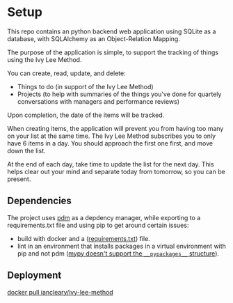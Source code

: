 # Setup

This repo contains an python backend web application using SQLite as a database, with SQLAlchemy as an Object-Relation Mapping.

The purpose of the application is simple, to support the tracking of things using the Ivy Lee Method.

You can create, read, update, and delete:

* Things to do (in support of the Ivy Lee Method)
* Projects (to help with summaries of the things you've done for quartely conversations with managers and performance reviews)

Upon completion, the date of the items will be tracked.

When creating items, the application will prevent you from having too many on your list at the same time.  The Ivy Lee Method subscribes you to only have 6 items in a day.  You should approach the first one first, and move down the list.

At the end of each day, take time to update the list for the next day.  This helps clear out your mind and separate today from tomorrow, so you can be present.

## Dependencies

The project uses [pdm](https://pdm.fming.dev/latest/usage/project/) as a depdency manager, while exporting to a requirements.txt file and using pip to get around certain issues:

* build with docker and a ([requirements.txt](https://pdm.fming.dev/latest/usage/cli_reference/#exec-0--export)) file.
* lint in an environment that installs packages in a virtual environment with pip and not pdm ([mypy doesn't support the `__pypackages__` structure](https://github.com/pdm-project/pdm/discussions/751)).

## Deployment

[docker pull iancleary/ivy-lee-method](https://hub.docker.com/r/iancleary/ivy-lee-method)
